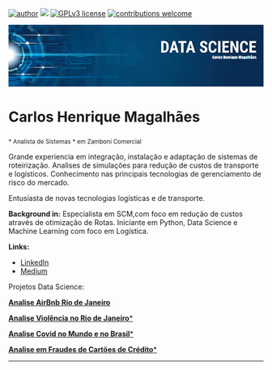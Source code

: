 [![author](https://img.shields.io/badge/author-carlosmagalhaes-red.svg)](https://www.linkedin.com/in/carlos-henrique-magalhaes-00a04444/) [![](https://img.shields.io/badge/python-3.7+-blue.svg)](https://www.python.org/downloads/release/python-365/) [![GPLv3 license](https://img.shields.io/badge/License-GPLv3-blue.svg)](http://perso.crans.org/besson/LICENSE.html) [![contributions welcome](https://img.shields.io/badge/contributions-welcome-brightgreen.svg?style=flat)](https://github.com/chcmagalhaes)

<p align="center">
  <img src="banner.png" >
</p>

# Carlos Henrique Magalhães
<sub>* Analista de Sistemas * em Zamboni Comercial</sub>

Grande experiencia em integração, instalação e adaptação de sistemas de roteirização. Analises de simulações para redução de custos de transporte e logísticos.
Conhecimento nas principais tecnologias de gerenciamento de risco do mercado.

Entusiasta de novas tecnologias logísticas e de transporte.

**Background in:** Especialista em SCM,com foco em redução de custos através de otimização de Rotas. Iniciante em Python, Data Science e Machine Learning com foco em Logística.

**Links:**

* [LinkedIn](https://www.linkedin.com/in/carlos-henrique-magalhaes-00a04444/)
* [Medium](https://www.medium.com)


Projetos Data Science:

[**Analise AirBnb Rio de Janeiro**](https://colab.research.google.com/drive/1eGXXEkFWdjxmeVvn6x7eSTM6Mtqm-bEk?usp=sharing)

[**Analise Violência no Rio de Janeiro***](https://github.com/chcmagalhaes/DS_Projetos/blob/master/Analise_Dados_Viol%C3%AAncia_no_Rio_de_Janeiro.ipynb)

[**Analise Covid no Mundo e no Brasil***](https://github.com/chcmagalhaes/DS_Projetos/blob/master/DS03_Panorama_COVID_19.ipynb)

[**Analise em Fraudes de Cartões de Crédito***](https://github.com/chcmagalhaes/DS_Projetos/blob/master/Detec%C3%A7%C3%A3o_de_Fraudes_em_Cart%C3%B5es_de_Cr%C3%A9dito.ipynb)


---




